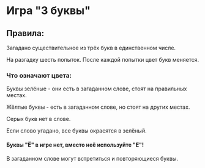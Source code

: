 # Игра "3 буквы"

## Правила:
Загадано существительное из трёх букв в единственном числе.

На разгадку шесть попыток. После каждой попытки цвет букв меняется.

### Что означают цвета:

Буквы зелёные - они есть в загаданном слове, стоят на правильных местах.

Жёлтые буквы - есть в загаданном слове, но стоят на других местах.

Серых букв нет в слове.

Если слово угадано, все буквы окрасятся в зелёный.

#### Буквы "Ё" в игре нет, вместо неё используйте "Е"!

В загаданном слове могут встретиться и повторяющиеся буквы.

